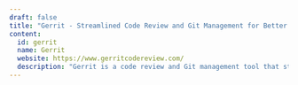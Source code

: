 ```yaml
---
draft: false
title: "Gerrit - Streamlined Code Review and Git Management for Better Collaboration"
content:
  id: gerrit
  name: Gerrit
  website: https://www.gerritcodereview.com/
  description: "Gerrit is a code review and Git management tool that streamlines collaboration and simplifies project maintainership through a side-by-side change display, inline commenting, and easy Git repository management."
---
```

